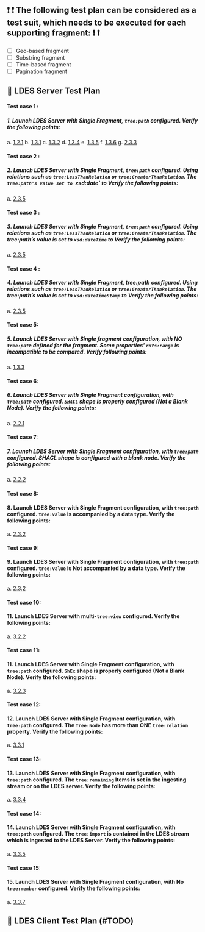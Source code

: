 

##  ❗️ ❗️ The following test plan can be considered as a test suit, which needs to be executed for each supporting fragment: ❗️ ❗

 - [ ] Geo-based fragment 
 - [ ] Substring fragment 
 - [ ] Time-based fragment
 - [ ] Pagination fragment
 
## 🌈 LDES Server Test Plan
#### Test case 1 : 
#####  1.	Launch LDES Server with Single Fragment,  `tree:path` configured. Verify the following points:
a.	[1.2.1](./TreeSpecConformancePoints.md#121-when-the-current-page-is-a-treenode-there-must-be-a-property-linking-the-current-page-url-to-the-uri-of-the-treecollection) 
b.	[1.3.1](./TreeSpecConformancePoints.md#131-a-treerelation-must-have-one-treenode-object-of-the-type-treenode)
c.	[1.3.2](./TreeSpecConformancePoints.md#132-the-result-of-the-evaluation-of-the-treepath-is-the-value-that-must-be-compared-to-the-treevalue)
d.	[1.3.4](./TreeSpecConformancePoints.md#134-when-the-only-type-given-for-a-certain-relation-is-treerelation-then-the-client-must-dereference-all-of-the-nodes)
e.	[1.3.5](./TreeSpecConformancePoints.md#135-the-strings-must-then-be-compared-according-to-case-sensitive-unicode-ordering)
f.	[1.3.6](./TreeSpecConformancePoints.md#136-when-using-treegeospatiallycontainsrelation-the-treepath-must-refer-to-a-literal-containing-a-wkt-string-such-as-geosparqlaswkt)
g.	[2.3.3](./TreeSpecConformancePoints.md#233-every-treerelation-should-have-a-treepath-indicating-the-path-from-the-member-to-the-object-on-which-the-treerelation-applies)

#### Test case 2 : 
##### 2.	Launch LDES Server with Single Fragment,  `tree:path` configured. Using relations such as `tree:LessThanRelation` or `tree:GreaterThanRelation`. The `tree:path's value set to `xsd:date` to Verify the following points:
a.	[2.3.5](./TreeSpecConformancePoints.md#235-when-using-relations-such-as-treelessthanrelation-or-treegreaterthanrelation-the-time-literals-need-to-be-compared-according-to-these-3-possible-data-types-xsddate-xsddatetime-or-xsddatetimestamp)

####  Test case 3 : 
##### 3.	Launch LDES Server with Single Fragment, `tree:path` configured. Using relations such as `tree:LessThanRelation` or `tree:GreaterThanRelation`. The tree:path’s value is set to `xsd:dateTime` to Verify the following points:
a.	[2.3.5](./TreeSpecConformancePoints.md#235-when-using-relations-such-as-treelessthanrelation-or-treegreaterthanrelation-the-time-literals-need-to-be-compared-according-to-these-3-possible-data-types-xsddate-xsddatetime-or-xsddatetimestamp)

####  Test case 4 : 
##### 4.	Launch LDES Server with Single Fragment, tree:path configured. Using relations such as `tree:LessThanRelation` or `tree:GreaterThanRelation`. The tree:path’s value is set to `xsd:dateTimeStamp` to Verify the following points:
a.	[2.3.5](./TreeSpecConformancePoints.md#235-when-using-relations-such-as-treelessthanrelation-or-treegreaterthanrelation-the-time-literals-need-to-be-compared-according-to-these-3-possible-data-types-xsddate-xsddatetime-or-xsddatetimestamp)

####  Test case 5:
##### 5.	Launch LDES Server with Single fragment configuration, with NO `tree:path` defined for the fragment. Some properties' `rdfs:range` is incompatible to be compared. Verify following points:
a.	[1.3.3](./TreeSpecConformancePoints.md#133-when-no-treepath-is-defined-the-treevalue-must-be-compared-to-all-members-triples-that-can-be-compared-to-the-treevalue-as-defined-by-the-type-of-the-relation-or-when-no-members-or-collection-are-defined-on-every-triple-in-the-page-when-due-to-rdfsrange-incompatibility-the-object-can%20not-be-compared-the-object-will-not-be-considered-for-comparison)
####  Test case 6: 
#####  6.	Launch LDES Server with Single Fragment configuration, with `tree:path` configured. `SHACL` shape is properly configured (Not a Blank Node). Verify the following points:
a.	[2.2.1](./TreeSpecConformancePoints.md#231-the-treerelations-treevalue-should-be-set)
####  Test case 7:
#####  7.	Launch LDES Server with Single Fragment configuration, with `tree:path` configured. SHACL shape is configured with a blank node. Verify the following points:
a.	[2.2.2](./TreeSpecConformancePoints.md#222-note-the-shape-can-be-a-blank-node-or-a-named-node-on-which-you-should-follow-your-nose-when-it-is-defined-at-a-different-http-url)
####  Test case 8:
#### 8.	Launch LDES Server with Single Fragment configuration, with `tree:path` configured. `tree:value` is accompanied by a data type. Verify the following points:
a.	[2.3.2](./TreeSpecConformancePoints.md#232-the-object-of-treevalue-should-be-accompanied-by-a-data-type-when-it-is-a-literal-value)
#### Test case 9:
#### 9.	Launch LDES Server with Single Fragment configuration, with `tree:path` configured. `tree:value` is Not accompanied by a data type. Verify the following points:
a.	[2.3.2](./TreeSpecConformancePoints.md#232-the-object-of-treevalue-should-be-accompanied-by-a-data-type-when-it-is-a-literal-value)
#### Test case 10:
#### 11.	Launch LDES Server with multi-`tree:view` configured. Verify the following points:
a.	[3.2.2](./TreeSpecConformancePoints.md#322-multiple-treeview-links-may-be-provided)

#### Test case 11:

#### 11.	Launch LDES Server with Single Fragment configuration, with `tree:path` configured. `ShEx` shape is properly configured (Not a Blank Node). Verify the following points:
a.	[3.2.3](./TreeSpecConformancePoints.md#323-note-for-compatibility-with-the-solid-specifications-a-shex-shape-may-also-be-given-see-the-chapter-on-compatibility-bellow)

#### Test case 12:
#### 12.	Launch LDES Server with Single Fragment configuration, with `tree:path` configured. The `Tree:Node` has more than ONE `tree:relation` property. Verify the following points:
a.	[3.3.1](./TreeSpecConformancePoints.md#331-a-treenode-element-may-have-one-or-more-treerelation-properties)

#### Test case 13:
#### 13.	Launch LDES Server with Single Fragment configuration, with `tree:path` configured. The `tree:remaining` Items is set in the ingesting stream or on the LDES server. Verify the following points:
a.	[3.3.4](./TreeSpecConformancePoints.md#334-every-treerelation-may-provide-a-treeremainingitems)

#### Test case 14:
#### 14.	Launch LDES Server with Single Fragment configuration, with `tree:path` configured. The `tree:import` is contained in the LDES stream which is ingested to the LDES Server. Verify the following points:
a.	[3.3.5](./TreeSpecConformancePoints.md#335-a-client-may-use-treeremainingitems-to-estimate-the-completeness-of-the-downloaded-elements-to-the-end-user)

#### Test case 15:
#### 15.	Launch LDES Server with Single Fragment configuration, with No `tree:member` configured. Verify the following points:
a.	[3.3.7](./TreeSpecConformancePoints.md#337-when-there-are-no-treemembers-andor-no-treecollection-defined-then-the-treepath-refers-to-a-pattern-that-can-start-from-every-triple-in-the-page)

## 🌈 LDES Client Test Plan (#TODO)
